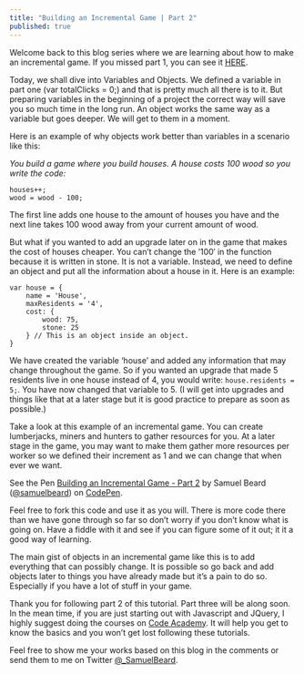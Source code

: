 ```yaml
---
title: "Building an Incremental Game | Part 2"
published: true
---
```


Welcome back to this blog series where we are learning about how to make an incremental game. If you missed part 1, you can see it [HERE](http://samuelbeard.github.io/building-an-incremental-game-part-1/).

Today, we shall dive into Variables and Objects. We defined a variable in part one (var totalClicks = 0;) and that is pretty much all there is to it. But preparing variables in the beginning of a project the correct way will save you so much time in the long run. An object works the same way as a variable but goes deeper. We will get to them in a moment.


Here is an example of why objects work better than variables in a scenario like this:

_You build a game where you build houses. A house costs 100 wood so you write the code:_
```
houses++;
wood = wood - 100;
```

The first line adds one house to the amount of houses you have and the next line takes 100 wood away from your current amount of wood.

But what if you wanted to add an upgrade later on in the game that makes the cost of houses cheaper. You can’t change the ’100′ in the function because it is written in stone. It is not a variable. Instead, we need to define an object and put all the information about a house in it. Here is an example:

```
var house = {
    name = 'House',
    maxResidents = '4',
    cost: {
        wood: 75,
        stone: 25
    } // This is an object inside an object.
}
```

We have created the variable ‘house’ and added any information that may change throughout the game. So if you wanted an upgrade that made 5 residents live in one house instead of 4, you would write: `house.residents = 5;`. You have now changed that variable to 5. (I will get into upgrades and things like that at a later stage but it is good practice to prepare as soon as possible.)

Take a look at this example of an incremental game. You can create lumberjacks, miners and hunters to gather resources for you. At a later stage in the game, you may want to make them gather more resources per worker so we defined their increment as 1 and we can change that when ever we want.

<p data-height="268" data-theme-id="22779" data-slug-hash="PNbmKM" data-default-tab="result" data-user="samuelbeard" class="codepen">See the Pen <a href="http://codepen.io/samuelbeard/pen/PNbmKM/">Building an Incremental Game - Part 2</a> by Samuel Beard (<a href="http://codepen.io/samuelbeard">@samuelbeard</a>) on <a href="http://codepen.io">CodePen</a>.</p>
<script async src="//assets.codepen.io/assets/embed/ei.js"></script>

Feel free to fork this code and use it as you will. There is more code there than we have gone through so far so don’t worry if you don’t know what is going on. Have a fiddle with it and see if you can figure some of it out; it it a good way of learning.

The main gist of objects in an incremental game like this is to add everything that can possibly change. It is possible so go back and add objects later to things you have already made but it’s a pain to do so. Especially if you have a lot of stuff in your game.

Thank you for following part 2 of this tutorial. Part three will be along soon. In the mean time, if you are just starting out with Javascript and JQuery, I highly suggest doing the courses on [Code Academy](http://www.codecademy.com/). It will help you get to know the basics and you won’t get lost following these tutorials.

Feel free to show me your works based on this blog in the comments or send them to me on Twitter [@_SamuelBeard](https://twitter.com/_SamuelBeard).
